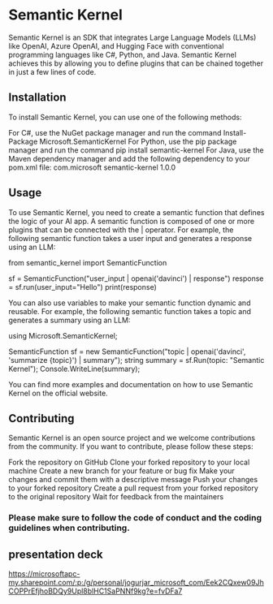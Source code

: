 # Semantic Kernel
Semantic Kernel is an SDK that integrates Large Language Models (LLMs) like OpenAI, Azure OpenAI, and Hugging Face with conventional programming languages like C#, Python, and Java. Semantic Kernel achieves this by allowing you to define plugins that can be chained together in just a few lines of code.

## Installation
To install Semantic Kernel, you can use one of the following methods:

For C#, use the NuGet package manager and run the command Install-Package Microsoft.SemanticKernel
For Python, use the pip package manager and run the command pip install semantic-kernel
For Java, use the Maven dependency manager and add the following dependency to your pom.xml file:
<dependency>
  <groupId>com.microsoft</groupId>
  <artifactId>semantic-kernel</artifactId>
  <version>1.0.0</version>
</dependency>

## Usage
To use Semantic Kernel, you need to create a semantic function that defines the logic of your AI app. A semantic function is composed of one or more plugins that can be connected with the | operator. For example, the following semantic function takes a user input and generates a response using an LLM:

from semantic_kernel import SemanticFunction

sf = SemanticFunction("user_input | openai('davinci') | response")
response = sf.run(user_input="Hello")
print(response)

You can also use variables to make your semantic function dynamic and reusable. For example, the following semantic function takes a topic and generates a summary using an LLM:

using Microsoft.SemanticKernel;

SemanticFunction sf = new SemanticFunction("topic | openai('davinci', 'summarize {topic}') | summary");
string summary = sf.Run(topic: "Semantic Kernel");
Console.WriteLine(summary);

You can find more examples and documentation on how to use Semantic Kernel on the official website.

## Contributing
Semantic Kernel is an open source project and we welcome contributions from the community. If you want to contribute, please follow these steps:

Fork the repository on GitHub
Clone your forked repository to your local machine
Create a new branch for your feature or bug fix
Make your changes and commit them with a descriptive message
Push your changes to your forked repository
Create a pull request from your forked repository to the original repository
Wait for feedback from the maintainers

### Please make sure to follow the code of conduct and the coding guidelines when contributing.

## presentation deck 
https://microsoftapc-my.sharepoint.com/:p:/g/personal/jogurjar_microsoft_com/Eek2CQxew09JhCOPPrEfjhoBDQy9Upl8blHC1SaPNNf9kg?e=fvDFa7
